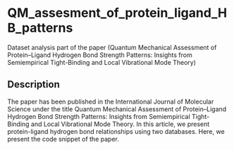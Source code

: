 # QM_assesment_of_protein_ligand_HB_patterns
Dataset analysis part of the paper (Quantum Mechanical Assessment of Protein–Ligand Hydrogen Bond Strength Patterns: Insights from Semiempirical Tight-Binding and Local Vibrational Mode Theory)

## Description 

The paper has been published in the International Journal of Molecular Science under the title Quantum Mechanical Assessment of Protein–Ligand Hydrogen Bond Strength Patterns: Insights from Semiempirical Tight-Binding and Local Vibrational Mode Theory. In this article, we present protein-ligand hydrogen bond relationships using two databases. Here, we present the code snippet of the paper.

